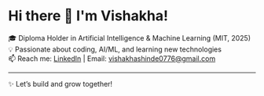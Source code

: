 # Hi there 👋 I'm Vishakha!

🎓 Diploma Holder in Artificial Intelligence & Machine Learning (MIT, 2025)  
💡 Passionate about coding, AI/ML, and learning new technologies  
📫 Reach me: [LinkedIn](https://www.linkedin.com/in/vishakha-shinde-9a781a36a
) | Email: vishakhashinde0776@gmail.com

---
✨ Let’s build and grow together!


<!--
**vishakhashinde33/vishakhashinde33** is a ✨ _special_ ✨ repository because its `README.md` (this file) appears on your GitHub profile.

Here are some ideas to get you started:

- 🔭 I’m currently working on ...
- 🌱 I’m currently learning ...
- 👯 I’m looking to collaborate on ...
- 🤔 I’m looking for help with ...
- 💬 Ask me about ...
- 📫 How to reach me: ...
- 😄 Pronouns: ...
- ⚡ Fun fact: ...
-->
